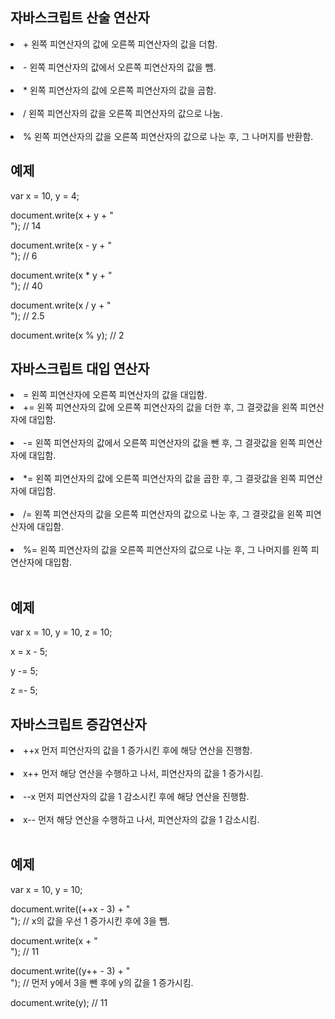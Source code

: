 
## 자바스크립트 산술 연산자

<li> +	왼쪽 피연산자의 값에 오른쪽 피연산자의 값을 더함.<br><br>
<li> -	왼쪽 피연산자의 값에서 오른쪽 피연산자의 값을 뺌.<br><br>
<li> *	왼쪽 피연산자의 값에 오른쪽 피연산자의 값을 곱함.<br><br>
<li> /	왼쪽 피연산자의 값을 오른쪽 피연산자의 값으로 나눔.<br> <br>
<li> %	왼쪽 피연산자의 값을 오른쪽 피연산자의 값으로 나눈 후, 그 나머지를 반환함.<br>




## 예제
var x = 10, y = 4;

document.write(x + y + "<br>"); // 14

document.write(x - y + "<br>"); // 6

document.write(x * y + "<br>"); // 40

document.write(x / y + "<br>"); // 2.5

document.write(x % y);          // 2



## 자바스크립트 대입 연산자
  
<li>=	왼쪽 피연산자에 오른쪽 피연산자의 값을 대입함.
<li>+=	왼쪽 피연산자의 값에 오른쪽 피연산자의 값을 더한 후, 그 결괏값을 왼쪽 피연산자에 대입함. <br><br>
<li>-=	왼쪽 피연산자의 값에서 오른쪽 피연산자의 값을 뺀 후, 그 결괏값을 왼쪽 피연산자에 대입함. <br><br>
<li>*=	왼쪽 피연산자의 값에 오른쪽 피연산자의 값을 곱한 후, 그 결괏값을 왼쪽 피연산자에 대입함. <br><br>
<li>/=	왼쪽 피연산자의 값을 오른쪽 피연산자의 값으로 나눈 후, 그 결괏값을 왼쪽 피연산자에 대입함. <br><br>
<li>%=	왼쪽 피연산자의 값을 오른쪽 피연산자의 값으로 나눈 후, 그 나머지를 왼쪽 피연산자에 대입함. <br><br>

## 예제
var x = 10, y = 10, z = 10;

x = x - 5;

y -= 5;

z =- 5; 
  
## 자바스크립트 증감연산자

<li>++x	먼저 피연산자의 값을 1 증가시킨 후에 해당 연산을 진행함.<br><br>
<li>x++	먼저 해당 연산을 수행하고 나서, 피연산자의 값을 1 증가시킴.<br><br>
<li>--x	먼저 피연산자의 값을 1 감소시킨 후에 해당 연산을 진행함.<br><br>
<li>x--	먼저 해당 연산을 수행하고 나서, 피연산자의 값을 1 감소시킴.<br><br>

## 예제
  
var x = 10, y = 10;

document.write((++x - 3) + "<br>"); // x의 값을 우선 1 증가시킨 후에 3을 뺌.

document.write(x + "<br>");         // 11

document.write((y++ - 3) + "<br>"); // 먼저 y에서 3을 뺀 후에 y의 값을 1 증가시킴.

document.write(y);                  // 11
